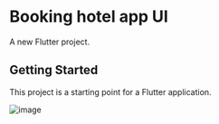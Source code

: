# Booking hotel app UI

A new Flutter project.

## Getting Started

This project is a starting point for a Flutter application.

![image](https://user-images.githubusercontent.com/22630476/150627746-4b7fecaa-8cc2-4b8a-8a5c-20396cf4ca12.png)


